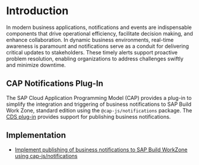 # Introduction

In modern business applications, notifications and events are indispensable components that drive operational efficiency, facilitate decision making, and enhance collaboration. In dynamic business environments, real-time awareness is paramount and notifications serve as a conduit for delivering critical updates to stakeholders. These timely alerts support proactive problem resolution, enabling organizations to address challenges swiftly and minimize downtime.


## CAP Notifications Plug-In
The SAP Cloud Application Programming Model (CAP) provides a plug-in to simplify the integration and triggering of business notifications to SAP Build Work Zone, standard edition using the `@cap-js/notifications` package. The [CDS plug-in](https://github.com/cap-js/notifications) provides support for publishing business notifications.


## Implementation

- [Implement publishing of business notifications to SAP Build WorkZone using cap-js/notifications](./2-implement.md)